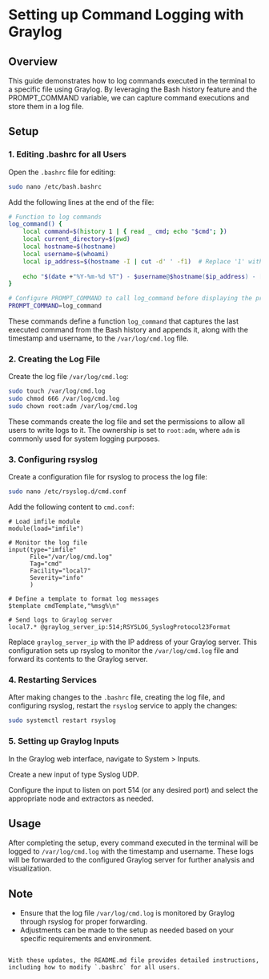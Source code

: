 # Setting up Command Logging with Graylog

## Overview

This guide demonstrates how to log commands executed in the terminal to a specific file using Graylog. By leveraging the Bash history feature and the PROMPT_COMMAND variable, we can capture command executions and store them in a log file.

## Setup

### 1. Editing .bashrc for all Users

Open the `.bashrc` file for editing:

```bash
sudo nano /etc/bash.bashrc
```

Add the following lines at the end of the file:

```bash
# Function to log commands
log_command() {
    local command=$(history 1 | { read _ cmd; echo "$cmd"; })
    local current_directory=$(pwd)
    local hostname=$(hostname)
    local username=$(whoami)
    local ip_address=$(hostname -I | cut -d' ' -f1)  # Replace '1' with the appropriate field number if multiple IP addresses are available
    
    echo "$(date +"%Y-%m-%d %T") - $username@$hostname($ip_address) - [$(pwd)] - $command" >> /var/log/cmd.log
}

# Configure PROMPT_COMMAND to call log_command before displaying the prompt
PROMPT_COMMAND=log_command
```

These commands define a function `log_command` that captures the last executed command from the Bash history and appends it, along with the timestamp and username, to the `/var/log/cmd.log` file.

### 2. Creating the Log File

Create the log file `/var/log/cmd.log`:

```bash
sudo touch /var/log/cmd.log
sudo chmod 666 /var/log/cmd.log
sudo chown root:adm /var/log/cmd.log
```

These commands create the log file and set the permissions to allow all users to write logs to it. The ownership is set to `root:adm`, where `adm` is commonly used for system logging purposes.

### 3. Configuring rsyslog

Create a configuration file for rsyslog to process the log file:

```bash
sudo nano /etc/rsyslog.d/cmd.conf
```

Add the following content to `cmd.conf`:

```plaintext
# Load imfile module
module(load="imfile")

# Monitor the log file
input(type="imfile"
      File="/var/log/cmd.log"
      Tag="cmd"
      Facility="local7"
      Severity="info"
      )

# Define a template to format log messages
$template cmdTemplate,"%msg%\n"

# Send logs to Graylog server
local7.* @graylog_server_ip:514;RSYSLOG_SyslogProtocol23Format
```

Replace `graylog_server_ip` with the IP address of your Graylog server. This configuration sets up rsyslog to monitor the `/var/log/cmd.log` file and forward its contents to the Graylog server.

### 4. Restarting Services

After making changes to the `.bashrc` file, creating the log file, and configuring rsyslog, restart the `rsyslog` service to apply the changes:

```bash
sudo systemctl restart rsyslog
```

### 5. Setting up Graylog Inputs

In the Graylog web interface, navigate to System > Inputs.

Create a new input of type Syslog UDP.

Configure the input to listen on port 514 (or any desired port) and select the appropriate node and extractors as needed.

## Usage

After completing the setup, every command executed in the terminal will be logged to `/var/log/cmd.log` with the timestamp and username. These logs will be forwarded to the configured Graylog server for further analysis and visualization.

## Note

- Ensure that the log file `/var/log/cmd.log` is monitored by Graylog through rsyslog for proper forwarding.
- Adjustments can be made to the setup as needed based on your specific requirements and environment.
```

With these updates, the README.md file provides detailed instructions, including how to modify `.bashrc` for all users.
